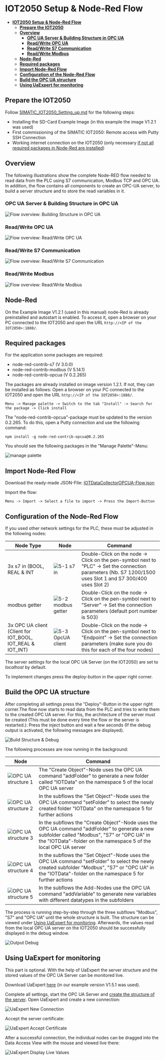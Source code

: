 # **IOT2050 Setup & Node-Red Flow**

- [**IOT2050 Setup & Node-Red Flow**](#iot2050-setup--node-red-flow)
  - [**Prepare the IOT2050**](#prepare-the-iot2050)
  - [**Overview**](#overview)
    - [**OPC UA Server & Building Structure in OPC UA**](#opc-ua-server--building-structure-in-opc-ua)
    - [**Read/Write OPC UA**](#readwrite-opc-ua)
    - [**Read/Write S7 Communication**](#readwrite-s7-communication)
    - [**Read/Write Modbus**](#readwrite-modbus)
  - [**Node-Red**](#node-red)
  - [**Required packages**](#required-packages)
  - [**Import Node-Red Flow**](#import-node-red-flow)
  - [**Configuration of the Node-Red Flow**](#configuration-of-the-node-red-flow)
  - [**Build the OPC UA structure**](#build-the-opc-ua-structure)
  - [**Using UaExpert for monitoring**](#using-uaexpert-for-monitoring)

## **Prepare the IOT2050**

Follow [SIMATIC_IOT2050_Setting_up.md](https://github.com/SIMATICmeetsLinux/IOT2050-SmartFarming-Application/blob/main/docs/SIMATIC_IOT2050_setting_up.md) for the following steps:

- Installing the SD-Card Example Image (in this example the image V1.2.1 was used)
- First commissioning of the SIMATIC IOT2050: Remote access with Putty SSH Connection
- Working internet connection on the IOT2050 (only necessary [if not all required packages in Node-Red are installed](#required-packages))

## **Overview**

The following illustrations show the complete Node-RED flow needed to read data from the PLC using S7 communication, Modbus TCP and OPC UA. In addition, the flow contains all components to create an OPC-UA server, to build a server structure and to store the read variables in it.

### **OPC UA Server & Building Structure in OPC UA**

![Flow overview: Building Structure in OPC UA](graphics/9-4-flow-overview-1.png)

### **Read/Write OPC UA**

![Flow overview: Read/Write OPC UA](graphics/9-5-flow-overview-2.png)

### **Read/Write S7 Communication**

![Flow overview: Read/Write S7 Communication](graphics/9-6-flow-overview-3.png)

### **Read/Write Modbus**

![Flow overview: Read/Write Modbus](graphics/9-7-flow-overview-4.png)

## **Node-Red**

On the Example Image V1.2.1 (used in this manual) node-Red is already preinstalled and autostart is enabled. To access it, open a browser on your PC connected to the IOT2050 and open the URL `http://<IP of the IOT2050>:1880/`.

## **Required packages**

For the application some packages are required:

- node-red-contrib-s7 (V 3.0.0)
- node-red-contrib-modbus (V 5.14.1)
- node-red-contrib-opcua (V 0.2.265)

The packages are already installed on image version 1.2.1. If not, they can be installed as follows: Open a browser on your PC connected to the IOT2050 and open the URL `http://<IP of the IOT2050>:1880/`.

    Menu -> Manage palette -> Switch to the tab "Install" -> Search for the package -> Click install

The "node-red-contrib-opcua"-package must be updated to the version 0.2.265. To do this, open a Putty connection and use the following command:

    npm install -g node-red-contrib-opcua@0.2.265

You should see the following packages in the "Manage Palette"-Menu:

![manage palette](graphics/9-10-manage-palette.png)

## **Import Node-Red Flow**

Download the ready-made JSON-FIle: [IOTDataCollectorOPCUA-Flow.json](../src/IOTDataCollectorOPCUA-Flow.json)

Import the flow:

    Menu -> Import -> Select a file to import -> Press the Import-Button

## **Configuration of the Node-Red Flow**

If you used other network settings for the PLC, these must be adjusted in the following nodes:

|Node Type|Node|Command|
|-|-|-|
|3x s7 in (BOOL, REAL & INT|![5-1 s7 in](graphics/5-1-s7in.png)| Double-Click on the node -> Click on the pen-symbol next to "PLC" -> Set the connection parameters (Nb. S7 1200/1500 uses Slot 1 and S7 300/400 uses Slot 2)|
|modbus getter|![5-2 modbus getter](graphics/5-2-ModbusGetter.png)| Double-Click on the node -> Click on the pen-symbol next to "Server" -> Set the connection parameters (default port number is 503)|
|3x OPC UA client (Client for IOT_BOOL, IOT_REAL & IOT_INT)|![5-3 OpcUA client](graphics/5-3-OPCUaClient.png)|Double-Click on the node -> Click on the pen-symbol next to "Endpoint" -> Set the connection parameters (make sure you do this for each of the four nodes)|

The server settings for the local OPC UA Server (on the IOT2050) are set to *localhost* by default.

To implement changes press the deploy-button in the upper right corner.

## **Build the OPC UA structure**

After completing all settings press the "Deploy"-Button in the upper right corner.The flow now starts to read data from the PLC and tries to write them to the created OPC UA server. For this, the architecture of the server must be created (This must be done every time the flow or the server is restarted.): Press the inject button and wait a few seconds (If the debug output is activated, the following messages are displayed).

![Build Structure & Debug](graphics/9-1-build-structure.png)

The following processes are now running in the background:

|Node|Command|
|-|-|
|![OPC UA structure 1](graphics/5-4-OPCUA-structure-1.png)| The "Create Object"-Node uses the OPC UA command "addFolder" to generate a new folder called "IOTData" on the namespace 5 of the local OPC UA server|
|![OPC UA structure 2](graphics/5-5-OPCUA-structure-2.png)| In the subflows the "Set Object"-Node uses the OPC UA command "setFolder" to select the newly created folder "IOTData" on the namespace 5 for further actions|
|![OPC UA structure 3](graphics/5-6-OPCUA-structure-3.png)| In the subflows the "Create Object"-Node uses the OPC UA command "addFolder" to generate a new subfolder called "Modbus", "S7" or "OPC UA" in the "IOTData"-folder on the namespace 5 of the local OPC UA server|
|![OPC UA structure 4](graphics/5-7-OPCUA-structure-4.png)| In the subflows the "Set Object"-Node uses the OPC UA command "setFolder" to select the newly created subfolder "Modbus", "S7" or "OPC UA" in the "IOTData"-folder on the namespace 5 for further actions|
|![OPC UA structure 5](graphics/5-8-OPCUA-structure-5.png)| In the subflows the Add-Nodes use the OPC UA command "addVariable" to generate new variables with different datatypes in the subfolders|

The process is running step-by-step through the three subflows "Modbus", "S7" and "OPC UA" until the whole structure is built. The structure can be viewed under [Using UaExpert for monitoring](#using-uaexpert-for-monitoring). Afterwards, the values read from the local OPC UA server on the IOT2050 should be successfully displayed in the debug window.

![Output Debug](graphics/9-3-read-values-opcua-debug.png)

## **Using UaExpert for monitoring**

This part is optional. With the help of UaExpert the server structure and the stored values of the OPC UA Server can be monitored live.

Download UaExpert [here](https://www.unified-automation.com/products/development-tools/uaexpert.html) (in our example version V1.5.1 was used).

Complete all settings, start the OPC UA Server and [create the structure of the server](#build-the-opc-ua-structure). Open UaExpert and create a new connection:

![UaExpert New Connection](graphics/9-8-uaexpert-new-connection.png)

Accept the server certificate:

![UaExpert Accept Certificate](graphics/9-11-accept-server-certificate.png)

After a successful connection, the individual nodes can be dragged into the Data Access View with the mouse and viewed live there:

![UaExpert Display Live Values](graphics/9-9-uaexpert-display-live-values.png)
